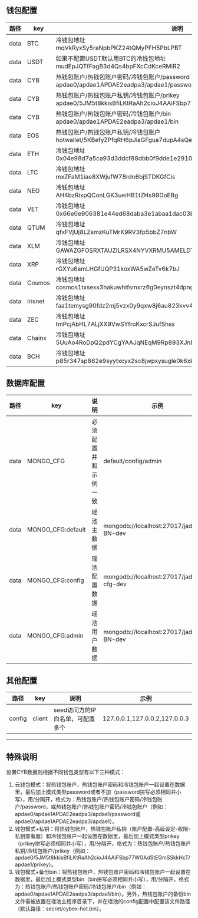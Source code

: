 ## 钱包配置

路径 | key | 说明
--------- | ------- | ------------------
data | BTC | 冷钱包地址<br/> mqVkRyxSy5raNpbPKZ24tQMyPFH5PbLPBT
data | USDT | 如果不配置USDT默认用BTC的冷钱包地址<br/> mudEpJQTfFagB3d4Qs4bpFXcCdKceRMiR2
data | CYB | 热钱包账户/热钱包账户密码/冷钱包账户/password<br/> apdae0/apdae1APDAE2eadpa3/apdae1/password
data | CYB | 热钱包账户/热钱包账户私钥/冷钱包账户/prikey<br/> apdae0/5JM5t8kkisBfiLKtRaAh2cioJ4AAiFSbp77WGAdStEGmSSkkHcT/apdae1/prikey
data | CYB | 热钱包账户/热钱包账户密码/冷钱包账户/bin<br/> apdae0/apdae1APDAE2eadpa3/apdae1/bin
data | EOS | 热钱包账户/热钱包账户私钥/冷钱包账户<br/> hotwallet/5KBefyZPfqRH6pJiaGFgua7dupA4sQeVomzq9QssyBWX14udekE/coldwallet
data | ETH | 冷钱包地址<br/> 0x04e98d7a5ca93d3ddcf88dbb0f9dde1e2910061f
data | LTC | 冷钱包地址<br/> mxZFaM1iae8XWjufW78rdn6bjSTDKGfCis
data | NEO | 冷钱包地址<br/> AH4bzRixpQConLGK3ueiHB1tZHs99DoEBg
data | VET | 冷钱包地址<br/> 0x66e0e906381e44ed68daba3e1abaa1dac03b28db
data | QTUM | 冷钱包地址<br/> qfxFVjUj8LZsmzKuTMrK9RV3fp5bbZ7nbW
data | XLM | 冷钱包地址<br/> GAWAZGFOSRXTAUZILRSX4NYVXRMU5AMELDTHI2YUETJE64KP2UORJMBV
data | XRP | 冷钱包地址<br/> rGXYu6amLHGfUQP31koxWA5wZeTv6k7bJ
data | Cosmos | 冷钱包地址<br/> cosmos1txsexx3hakuwhtfsmxrz6g0eynszt4dpngvlg9
data | Irisnet | 冷钱包地址<br/> faa1temysg90fdz2mj5vzx0y9qxw8j6au823kvv4hf
data | ZEC | 冷钱包地址<br/> tmPcjAbHL7ALjXX9VwSYfroKxcrSJufShss
data | Chainx | 冷钱包地址<br/> 5UuAo4RoDpQ2pdYCgYAAJqNEqM9Rp893XJnERnVm5qjhANtD
data | BCH | 冷钱包地址<br/> p85r347sp862e9syytxcyx2sc8jwpxysugle0k6xk

## 数据库配置

路径 | key | 说明 | 示例 
--------- | ------- | --------- | -----------
data | MONGO_CFG | 必须配置并和示例一致 | default/config/admin
data | MONGO_CFG:default | 瑶池主数据 | mongodb://localhost:27017/jadepool-BN-dev
data | MONGO_CFG:config | 瑶池配置数据	 | mongodb://localhost:27017/jadepool-cfg-dev
data | MONGO_CFG:admin | 瑶池用户数据 | mongodb://localhost:27017/jadepool-BN-dev

## 其他配置

路径 | key | 说明 | 示例 
--------- | ------- | --------- | -----------
config | client | seed访问方的IP白名单，可配置多个 | 127.0.0.1,127.0.0.2,127.0.0.3

---

## 特殊说明

设置CYB数据则根据不同钱包类型有以下三种模式： 
1. 云钱包模式：将热钱包账户，热钱包账户密码和冷钱包账户一起设置在数据里，最后加上模式类型password或者不加（password拼写必须相同并小写），用/分隔开，格式为：热钱包账户/热钱包账户密码/冷钱包账户/password，或热钱包账户/热钱包账户密码/冷钱包账户（例如：apdae0/apdae1APDAE2eadpa3/apdae1/password或apdae0/apdae1APDAE2eadpa3/apdae1）。
2. 钱包模式+私钥：将热钱包账户，热钱包账户私钥（账户配置-高级设定-权限-私钥查看器）和冷钱包账户一起设置在数据里，最后加上模式类型prikey（prikey拼写必须相同并小写），用/分隔开，格式为：热钱包账户/热钱包账户私钥/冷钱包账户/prikey（例如：apdae0/5JM5t8kkisBfiLKtRaAh2cioJ4AAiFSbp77WGAdStEGmSSkkHcT/apdae1/prikey）。
3. 钱包模式+备份bin：将热钱包账户，热钱包账户密码和冷钱包账户一起设置在数据里，最后加上模式类型bin（bin拼写必须相同并小写），用/分隔开，格式为：热钱包账户/热钱包账户密码/冷钱包账户/bin（例如：apdae0/apdae1APDAE2eadpa3/apdae1/bin）。另外，热钱包账户的备份bin文件需被放置在瑶池主程序目录下，并在瑶池的config配置中配置该文件路径（默认路径：secret/cybex-hot.bin）。